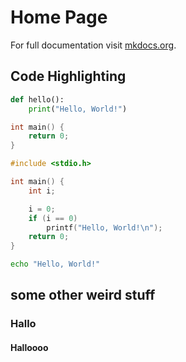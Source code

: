 # Home Page

For full documentation visit [mkdocs.org](https://www.mkdocs.org).

## Code Highlighting

```py linenums="1"
def hello():
	print("Hello, World!")
```
```C title="main.c"
int main() {
	return 0;
}
```

```C title="main with Hello" hl_lines="1 8"
#include <stdio.h>

int main() {
	int i;

	i = 0;
	if (i == 0)
		printf("Hello, World!\n");
	return 0;
}
```

```sh
echo "Hello, World!"
```
## some other weird stuff

### Hallo

#### Halloooo
